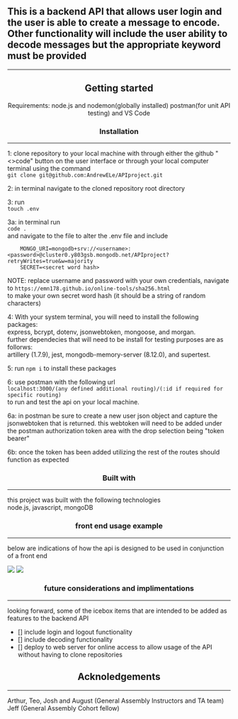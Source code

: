 ## This is a backend API that allows user login and the user is able to create a message to encode. Other functionality will include the user ability to decode messages but the appropriate keyword must be provided 

---

<div align="center"> 

## Getting started


Requirements: node.js and nodemon(globally installed) postman(for unit API testing) and VS Code
</div>

<div align="center">

### Installation

</div>

---

1: clone repository to your local machine with through either the github "<>code" button on the user interface or through your local computer terminal using the command<br> `git clone git@github.com:AndrewELe/APIproject.git` <br>

2: in terminal navigate to the cloned repository root directory

3: run <br> `touch .env` <br>

3a: in terminal run <br> `code .`<br> and navigate to the file to alter the .env file and include

        MONGO_URI=mongodb+srv://<username>:<password>@cluster0.y803gsb.mongodb.net/APIproject?retryWrites=true&w=majority
        SECRET=<secret word hash>

NOTE: replace username and password with your own credentials, navigate to `https://emn178.github.io/online-tools/sha256.html`<br> to make your own secret word hash (it should be a string of random characters)

4: With your system terminal, you will need to install the following packages: <br> express, bcrypt, dotenv, jsonwebtoken, mongoose, and morgan. <br> further dependecies that will need to be install for testing purposes are as follorws: <br> artillery (1.7.9), jest, mongodb-memory-server (8.12.0), and supertest. <br>

5: run `npm i` to install these packages

6: use postman with the following url <br> `localhost:3000/(any defined additional routing)/(:id if required for specific routing)` <br> to run and test the api on your local machine.

6a: in postman be sure to create a new user json object and capture the jsonwebtoken that is returned. this webtoken will need to be added under the postman authorization token area with the drop selection being "token bearer"

6b: once the token has been added utilizing the rest of the routes should function as expected

<div align="center">

### Built with

</div>

---

this project was built with the following technologies <br>
node.js, javascript, mongoDB <br>

<div align="center">

### front end usage example

</div>

---

below are indications of how the api is designed to be used in conjunction of a front end<br>

<img src="https://i.ibb.co/P4QtMzh/api-diagram-flow.jpg">

<img src="https://i.ibb.co/Dg2Lg3Z/excalidraw-final.png">

<div align="center">

### future considerations and implimentations

</div>

---

looking forward, some of the icebox items that are intended to be added as features to the backend API

- [] include login and logout functionality
- [] include decoding functionality
- [] deploy to web server for online access to allow usage of the API without having to clone repositories

<div align="center">

## Acknoledgements

</div>

---

Arthur, Teo, Josh and August (General Assembly Instructors and TA team)
Jeff (General Assembly Cohort fellow)
